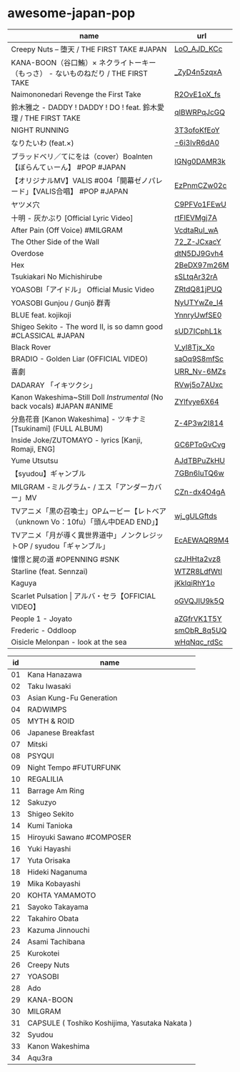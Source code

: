 # awesome-japan-pop

name|url
-|-
Creepy Nuts – 堕天 / THE FIRST TAKE #JAPAN | [LoO_AJD_KCc](https://www.youtube.com/watch?v=LoO_AJD_KCc)
KANA-BOON（谷口鮪）× ネクライトーキー（もっさ） - ないものねだり / THE FIRST TAKE | [_ZyD4n5zqxA](https://www.youtube.com/watch?v=_ZyD4n5zqxA)
Naimononedari Revenge the First Take | [R2OvE1oX_fs](https://www.youtube.com/watch?v=R2OvE1oX_fs)
鈴木雅之 - DADDY ! DADDY ! DO ! feat. 鈴木愛理 / THE FIRST TAKE | [qIBWRPqJcGQ](https://www.youtube.com/watch?v=qIBWRPqJcGQ)
NIGHT RUNNING | [3T3ofoKfEoY](https://www.youtube.com/watch?v=3T3ofoKfEoY)
なりたいわ (feat.×) | [-6i3IvR6dA0](https://www.youtube.com/watch?v=-6i3IvR6dA0)
ブラッドベリ／てにをは（cover）Boalnten 【ぼらんてぃーん】 #POP #JAPAN | [IGNg0DAMR3k](https://www.youtube.com/watch?v=IGNg0DAMR3k)
【オリジナルMV】VALIS #004「開幕ゼノパレード」【VALIS合唱】 #POP #JAPAN | [EzPnmCZw02c](https://www.youtube.com/watch?v=EzPnmCZw02c)
ヤツメ穴 | [C9PFVo1FEwU](https://www.youtube.com/watch?v=C9PFVo1FEwU)
十明 - 灰かぶり [Official Lyric Video] | [rtFIEVMgj7A](https://www.youtube.com/watch?v=rtFIEVMgj7A)
After Pain (Off Voice) #MILGRAM | [VcdtaRuI_wA](https://www.youtube.com/watch?v=VcdtaRuI_wA)
The Other Side of the Wall | [72_Z-JCxacY](https://www.youtube.com/watch?v=72_Z-JCxacY)
Overdose | [dtN5DJ9Gvh4](https://www.youtube.com/watch?v=dtN5DJ9Gvh4)
Hex | [2BeDX97m26M](https://www.youtube.com/watch?v=2BeDX97m26M)
Tsukiakari No Michishirube | [sSLtqAr32rA](https://www.youtube.com/watch?v=sSLtqAr32rA)
YOASOBI「アイドル」 Official Music Video | [ZRtdQ81jPUQ](https://www.youtube.com/watch?v=ZRtdQ81jPUQ)
YOASOBI Gunjou / Gunjō 群青 | [NyUTYwZe_l4](https://www.youtube.com/watch?v=NyUTYwZe_l4)
BLUE feat. kojikoji | [YnnryUwfSE0](https://www.youtube.com/watch?v=YnnryUwfSE0)
Shigeo Sekito - The word II, is so damn good #CLASSICAL #JAPAN | [sUD7ICphL1k](https://www.youtube.com/watch?v=sUD7ICphL1k)
Black Rover | [V_yI8Tjx_Xo](https://www.youtube.com/watch?v=V_yI8Tjx_Xo)
BRADIO - Golden Liar (OFFICIAL VIDEO) | [saOq9S8mfSc](https://www.youtube.com/watch?v=saOq9S8mfSc)
喜劇 | [URR_Nv-6MZs](https://www.youtube.com/watch?v=URR_Nv-6MZs)
DADARAY 「イキツクシ」 | [RVwj5o7AUxc](https://www.youtube.com/watch?v=RVwj5o7AUxc)
Kanon Wakeshima~Still Doll *Instrumental* (No back vocals) #JAPAN #ANIME | [ZYlfvye6X64](https://www.youtube.com/watch?v=ZYlfvye6X64)
分島花音 [Kanon Wakeshima] - ツキナミ [Tsukinami] (FULL ALBUM) | [Z-4P3w2I814](https://www.youtube.com/watch?v=Z-4P3w2I814)
Inside Joke/ZUTOMAYO - lyrics [Kanji, Romaji, ENG] | [GC6PToGvCvg](https://www.youtube.com/watch?v=GC6PToGvCvg)
Yume Utsutsu | [AJdTBPuZkHU](https://www.youtube.com/watch?v=AJdTBPuZkHU)
【syudou】ギャンブル | [7GBn6IuTQ6w](https://www.youtube.com/watch?v=7GBn6IuTQ6w)
MILGRAM -ミルグラム- / エス「アンダーカバー」MV | [CZn-dx4O4gA](https://www.youtube.com/watch?v=CZn-dx4O4gA)
TVアニメ「黒の召喚士」OPムービー【レトベア（unknown Vo：10fu）「頭ん中DEAD END」】 | [wj_gULGftds](https://www.youtube.com/watch?v=wj_gULGftds)
TVアニメ「月が導く異世界道中」ノンクレジットOP / syudou「ギャンブル」 | [EcAEWAQR9M4](https://www.youtube.com/watch?v=EcAEWAQR9M4)
憧憬と屍の道 #OPENNING #SNK | [czJHHta2vz8](https://www.youtube.com/watch?v=czJHHta2vz8)
Starline (feat. Sennzai) | [WTZR8LdfWtI](https://www.youtube.com/watch?v=WTZR8LdfWtI)
Kaguya | [jKklqiRhY1o](https://www.youtube.com/watch?v=jKklqiRhY1o)
Scarlet Pulsation \| アルバ・セラ【OFFICIAL VIDEO】 | [oGVQJIU9k5Q](https://www.youtube.com/watch?v=oGVQJIU9k5Q)
People 1 - Joyato | [aZGfrVK1T5Y](https://www.youtube.com/watch?v=aZGfrVK1T5Y)
Frederic - Oddloop | [smObR_8q5UQ](https://www.youtube.com/watch?v=smObR_8q5UQ)
Oisicle Melonpan - look at the sea | [wHqNqc_rdSc](https://www.youtube.com/watch?v=wHqNqc_rdSc)

id|name
-|-
01 | Kana Hanazawa
02 | Taku Iwasaki
03 | Asian Kung-Fu Generation
04 | RADWIMPS
05 | MYTH & ROID
06 | Japanese Breakfast
07 | Mitski
08 | PSYQUI
09 | Night Tempo #FUTURFUNK
10 | REGALILIA
11 | Barrage Am Ring
12 | Sakuzyo
13 | Shigeo Sekito
14 | Kumi Tanioka
15 | Hiroyuki Sawano #COMPOSER
16 | Yuki Hayashi
17 | Yuta Orisaka
18 | Hideki Naganuma
19 | Mika Kobayashi
20 | KOHTA YAMAMOTO
21 | Sayoko Takayama
22 | Takahiro Obata
23 | Kazuma Jinnouchi
24 | Asami Tachibana
25 | Kurokotei
26 | Creepy Nuts
27 | YOASOBI
28 | Ado
29 | KANA-BOON
30 | MILGRAM
31 | CAPSULE ( Toshiko Koshijima, Yasutaka Nakata )
32 | Syudou
33 | Kanon Wakeshima
34 | Aqu3ra
